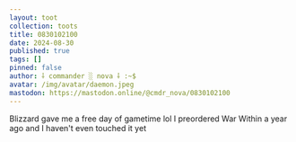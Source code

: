 ```yaml
---
layout: toot
collection: toots
title: 0830102100
date: 2024-08-30
published: true
tags: []
pinned: false
author: ⸸ commander ░ nova ⸸ :~$
avatar: /img/avatar/daemon.jpeg
mastodon: https://mastodon.online/@cmdr_nova/0830102100
---
```


Blizzard gave me a free day of gametime lol I preordered War Within a year ago and I haven't even touched it yet
